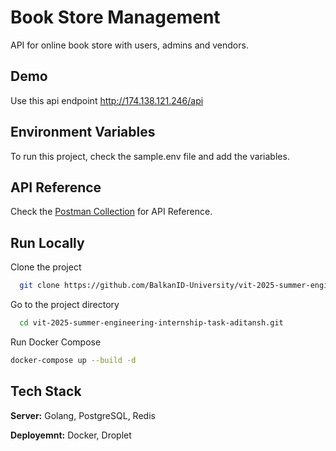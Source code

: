 
# Book Store Management

API for online book store with users, admins and vendors.

## Demo

Use this api endpoint http://174.138.121.246/api


## Environment Variables

To run this project, check the sample.env file and add the variables.



## API Reference

Check the [Postman Collection](https://documenter.getpostman.com/view/25706513/2s9Y5cuLcC) for API Reference.

## Run Locally

Clone the project

```bash
  git clone https://github.com/BalkanID-University/vit-2025-summer-engineering-internship-task-aditansh.git
```

Go to the project directory

```bash
  cd vit-2025-summer-engineering-internship-task-aditansh.git
```

Run Docker Compose

```bash
docker-compose up --build -d
```


## Tech Stack

**Server:** Golang, PostgreSQL, Redis

**Deployemnt:** Docker, Droplet
